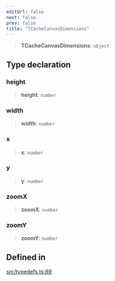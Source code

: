 ```yaml
---
editUrl: false
next: false
prev: false
title: "TCacheCanvasDimensions"
---
```


> **TCacheCanvasDimensions**: `object`

## Type declaration

### height

> **height**: `number`

### width

> **width**: `number`

### x

> **x**: `number`

### y

> **y**: `number`

### zoomX

> **zoomX**: `number`

### zoomY

> **zoomY**: `number`

## Defined in

[src/typedefs.ts:89](https://github.com/fabricjs/fabric.js/blob/8748628df7e9de00ba77413bfc3ad9e9fe9d4f30/src/typedefs.ts#L89)
